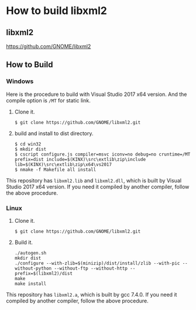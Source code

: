 # How to build libxml2

## libxml2

https://github.com/GNOME/libxml2

## How to Build

### Windows

Here is the procedure to build with Visual Studio 2017 x64 version. And the compile option is `/MT` for static link.

1. Clone it.
    ```
    $ git clone https://github.com/GNOME/libxml2.git
    ```

2. build and install to dist directory.
    ```
    $ cd win32
    $ mkdir dist
    $ cscript configure.js compiler=msvc iconv=no debug=no cruntime=/MT prefix=dist include=$(KINX)\src\extlib\zip\include lib=$(KINX)\src\extlib\zip\x64\vs2017
    $ nmake -f Makefile all install
    ```

This repository has `libxml2.lib` and `libxml2.dll`, which is built by Visual Studio 2017 x64 version. If you need it compiled by another compiler, follow the above procedure.

### Linux

1. Clone it.
    ```
    $ git clone https://github.com/GNOME/libxml2.git
    ```

2. Build it.
    ```
    ./autogen.sh
    mkdir dist
    ./configure --with-zlib=$(minizip)/dist/install/zlib --with-pic --without-python --without-ftp --without-http --prefix=$(libxml2)/dist
    make
    make install
    ```

This repository has `libxml2.a`, which is built by gcc 7.4.0. If you need it compiled by another compiler, follow the above procedure.
